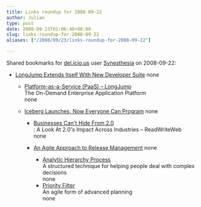 ```yaml
---
title: Links roundup for 2008-09-22
author: Julian
type: post
date: 2008-09-23T01:06:40+00:00
slug: links-roundup-for-2008-09-22 
aliases: ["/2008/09/23/links-roundup-for-2008-09-22"]

---
```

Shared bookmarks for [del.icio.us][1] user [Synesthesia][2] on 2008-09-22:

  * [LongJump Extends Itself With New Developer Suite][3] 
    none</li> 
    
      * [Platform-as-a-Service (PaaS) &#8211; LongJump][4]  
        The On-Demand Enterprise Application Platform  
        none
      * [Iceberg Launches, Now Everyone Can Program][5] 
        none</li> 
        
          * [Businesses Can't Hide From 2.0][6]  
            : A Look At 2.0's Impact Across Industries &#8211; ReadWriteWeb  
            none
          * [An Agile Approach to Release Management][7] 
            none</li> 
            
              * [Analytic Hierarchy Process][8]  
                A structured technique for helping people deal with complex decisions  
                none
              * [Priority Filter][9]  
                An agile form of advanced planning  
                none</ul>

 [1]: https://del.icio.us/
 [2]: https://del.icio.us/synesthesia
 [3]: https://www.readwriteweb.com/archives/longjump_extends_itself_with_new_developer_suite.php
 [4]: https://www.longjump.com/
 [5]: https://www.readwriteweb.com/archives/with_iceberg_everyone_can_program.php
 [6]: https://www.readwriteweb.com/archives/businesses_cant_hide_from_20.php
 [7]: https://www.cmcrossroads.com/content/view/10487/641
 [8]: https://en.wikipedia.org/wiki/Analytic_Hierarchy_Process
 [9]: https://leansoftwareengineering.com/2008/08/19/priority-filter